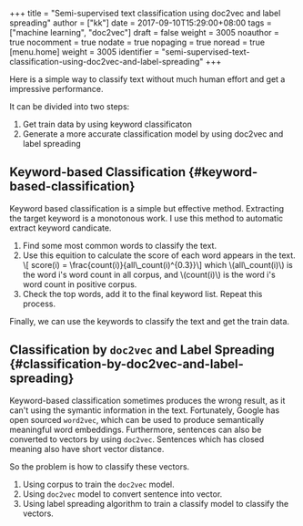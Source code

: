 +++
title = "Semi-supervised text classification using doc2vec and label spreading"
author = ["kk"]
date = 2017-09-10T15:29:00+08:00
tags = ["machine learning", "doc2vec"]
draft = false
weight = 3005
noauthor = true
nocomment = true
nodate = true
nopaging = true
noread = true
[menu.home]
  weight = 3005
  identifier = "semi-supervised-text-classification-using-doc2vec-and-label-spreading"
+++

Here is a simple way to classify text without much human effort and get a impressive performance.

It can be divided into two steps:

1.  Get train data by using keyword classificaton
2.  Generate a more accurate classification model by using doc2vec and label spreading


## Keyword-based Classification {#keyword-based-classification}

Keyword based classification is a simple but effective method. Extracting the target keyword is a monotonous work. I use this method to automatic extract keyword candicate.

1.  Find some most common words to classify the text.
2.  Use this equition to calculate the score of each word appears in the text.
    \\[ score(i) = \frac{count(i)}{all\\\_count(i)^{0.3}}\\]
    which \\(all\\\_count(i)\\) is the word i's word count in all corpus, and \\(count(i)\\) is the word i's word count in positive corpus.
3.  Check the top words, add it to the final keyword list. Repeat this process.

Finally, we can use the keywords to classify the text and get the train data.


## Classification by `doc2vec` and Label Spreading {#classification-by-doc2vec-and-label-spreading}

Keyword-based classification sometimes produces the wrong result, as it can't using the symantic information in the text. Fortunately, Google has open sourced `word2vec`, which can be used to produce semantically meaningful word embeddings. Furthermore, sentences can also be converted to vectors by using `doc2vec`. Sentences which has closed meaning also have short vector distance.

So the problem is how to classify these vectors.

1.  Using corpus to train the `doc2vec` model.
2.  Using `doc2vec` model to convert sentence into vector.
3.  Using label spreading algorithm to train a classify model to classify the vectors.
